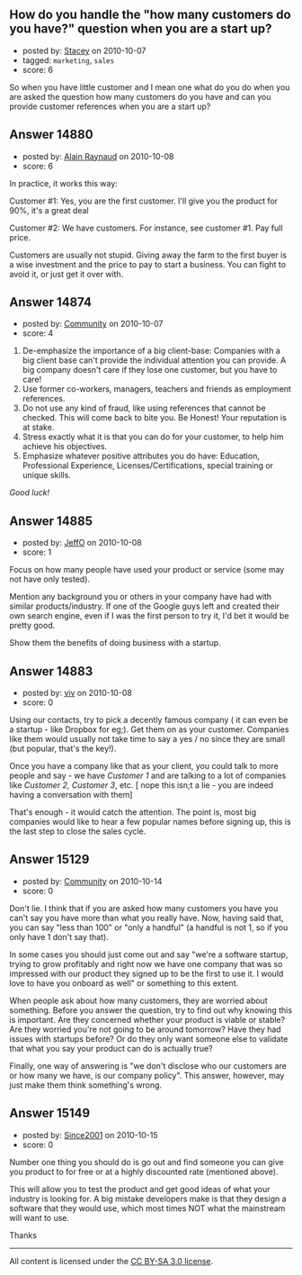 ## How do you handle the "how many customers do you have?" question when you are a start up?

- posted by: [Stacey](https://stackexchange.com/users/-1/9534-stacey) on 2010-10-07
- tagged: `marketing`, `sales`
- score: 6

So when you have little customer and I mean one what do you do when you are asked the question how many customers do you have and can you provide customer references when you are a start up?


## Answer 14880

- posted by: [Alain Raynaud](https://stackexchange.com/users/-1/502-alain-raynaud) on 2010-10-08
- score: 6

In practice, it works this way:

Customer #1: Yes, you are the first customer. I'll give you the product for 90%, it's a great deal

Customer #2: We have customers. For instance, see customer #1. Pay full price.

Customers are usually not stupid. Giving away the farm to the first buyer is a wise investment and the price to pay to start a business. You can fight to avoid it, or just get it over with.


## Answer 14874

- posted by: [Community](https://stackexchange.com/users/-1/-1-community) on 2010-10-07
- score: 4

<ol>
<li>De-emphasize the importance of a big client-base: Companies with a big client base can't provide the individual attention you can provide. A big company doesn't care if they lose one customer, but you have to care!
<li> Use former co-workers, managers, teachers and friends as employment references.
<li>Do not use any kind of fraud, like using references that cannot be checked. This will come back to bite you. Be Honest! Your reputation is at stake.
<li>Stress exactly what it is that you can do for your customer, to help him achieve his objectives.
<li>Emphasize whatever positive attributes you do have: Education, Professional Experience, Licenses/Certifications, special training or unique skills.
</ol>

<i>Good luck!</i>



## Answer 14885

- posted by: [JeffO](https://stackexchange.com/users/-1/1796-jeffo) on 2010-10-08
- score: 1

Focus on how many people have used your product or service (some may not have only tested). 

Mention any background you or others in your company have had with similar products/industry. If one of the Google guys left and created their own search engine, even if I was the first person to try it, I'd bet it would be pretty good.

Show them the benefits of doing business with a startup.


## Answer 14883

- posted by: [viv](https://stackexchange.com/users/-1/2665-viv) on 2010-10-08
- score: 0

Using our contacts, try to pick a decently famous company ( it can even be a startup - like Dropbox for eg;). Get them on as your customer. Companies like them would usually not take time to say a yes / no since they are small (but popular, that's the key!). 

Once you have a company like that as your client, you could talk to more people and say - we have *Customer 1* and are talking to a lot of companies like *Customer 2, Customer 3*, etc. [ nope this isn;t a lie - you are indeed having a conversation with them] 

That's enough - it would catch the attention. The point is, most big companies would like to hear a few popular names before signing up, this is the last step to close the sales cycle. 


## Answer 15129

- posted by: [Community](https://stackexchange.com/users/-1/-1-community) on 2010-10-14
- score: 0

Don't lie. I think that if you are asked how many customers you have you can't say you have more than what you really have. Now, having said that, you can say "less than 100" or "only a handful" (a handful is not 1, so if you only have 1 don't say that).

In some cases you should just come out and say "we're a software startup, trying to grow profitably and right now we have one company that was so impressed with our product they signed up to be the first to use it. I would love to have you onboard as well" or something to this extent. 

When people ask about how many customers, they are worried about something. Before you answer the question, try to find out why knowing this is important. Are they concerned whether your product is viable or stable? Are they worried you're not going to be around tomorrow? Have they had issues with startups before? Or do they only want someone else to validate that what you say your product can do is actually true?

Finally, one way of answering is "we don't disclose who our customers are or how many we have, is our company policy". This answer, however, may just make them think something's wrong.



## Answer 15149

- posted by: [Since2001](https://stackexchange.com/users/-1/4687-since2001) on 2010-10-15
- score: 0

Number one thing you should do is go out and find someone you can give you product to for free or at a highly discounted rate (mentioned above).  

This will allow you to test the product and get good ideas of what your industry is looking for.  A big mistake developers make is that they design a software that they would use, which most times NOT what the mainstream will want to use.

Thanks



---

All content is licensed under the [CC BY-SA 3.0 license](https://creativecommons.org/licenses/by-sa/3.0/).
